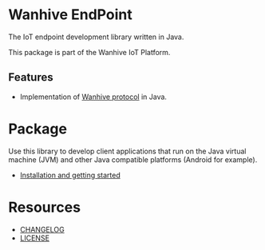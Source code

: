 # Wanhive EndPoint

The IoT endpoint development library written in Java.

This package is part of the Wanhive IoT Platform.

## Features

- Implementation of [Wanhive protocol](https://www.wanhive.com/docs/wanhive-protocol-v1.0.0.pdf) in Java.

# Package

Use this library to develop client applications that run on the Java virtual machine (JVM) and other Java compatible platforms (Android for example).

- [Installation and getting started](INSTALL.md)


# Resources

* [CHANGELOG](ChangeLog.md)
* [LICENSE](LICENSE)

